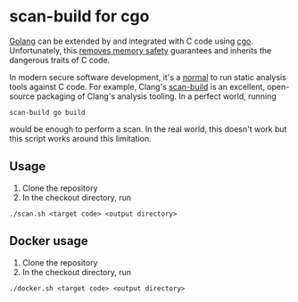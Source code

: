 # scan-build for cgo

[Golang](https://golang.org/) can be extended by and integrated with C code using [cgo](https://golang.org/cmd/cgo/). Unfortunately,
this [removes memory safety](https://golang.org/doc/faq#Do_Go_programs_link_with_Cpp_programs) guarantees and inherits the dangerous traits of C
code.

In modern secure software development, it's a [normal](https://www.microsoft.com/security/blog/2009/06/29/static-analysis-tools-and-the-sdl-part-one/) to run static
analysis tools against C code. For example, Clang's [scan-build](https://clang-analyzer.llvm.org/scan-build.html) is an excellent,
open-source packaging of Clang's analysis tooling. In a perfect world, running

```
scan-build go build
```

would be enough to perform a scan. In the real world, this doesn't work but this
script works around this limitation.

## Usage

1. Clone the repository
2. In the checkout directory, run
```
./scan.sh <target code> <output directory>
```

## Docker usage

1. Clone the repository
2. In the checkout directory, run
```
./docker.sh <target code> <output directory>
```


